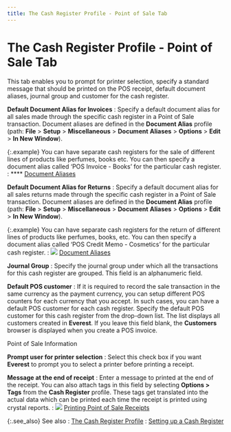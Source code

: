 ```yaml
---
title: The Cash Register Profile - Point of Sale Tab
---
```


# The Cash Register Profile - Point of Sale Tab


This tab enables you to prompt for printer selection,  specify a standard message that should be printed on the POS receipt,  default document aliases, journal group and customer for the cash register.


**Default Document Alias for Invoices**
: Specify a default document alias for all sales made  through the specific cash register in a Point of Sale transaction. Document  aliases are defined in the **Document Alias**  profile (path: **File** > **Setup** > **Miscellaneous**  > **Document** **Aliases**  > **Options** > **Edit**  > **In New Window**).


{:.example}
You can have separate cash registers for the sale of  different lines of products like perfumes, books etc. You can then specify  a document alias called ‘POS Invoice - Books’ for the particular cash  register.
: **** [Document  Aliases]({{site.bp_chm}}/doc-aliases/document_aliases_businesss_process_in_everest_content.html)


**Default Document Alias for Returns**
: Specify a default document alias for all sales returns  made through the specific cash register in a Point of Sale transaction.  Document aliases are defined in the **Document 
 Alias** profile (path: **File**  > **Setup** > **Miscellaneous**  > **Document** **Aliases**  > **Options** > **Edit** > **In New Window**).


{:.example}
You can have separate cash registers for the return  of different lines of products like perfumes, books, etc. You can then  specify a document alias called ‘POS Credit Memo - Cosmetics’ for the  particular cash register.
: ![]({{site.pos_baseurl}}/img/lens.gif) [Document  Aliases]({{site.bp_chm}}/doc-aliases/document_aliases_businesss_process_in_everest_content.html)


**Journal Group**
: Specify the journal group under which all the transactions  for this cash register are grouped. This field is an alphanumeric field.


**Default POS customer**
: If it is required to record the sale transaction  in the same currency as the payment currency, you can setup different  POS counters for each currency that you accept. In such cases, you can  have a default POS customer for each cash register. Specify the default  POS customer for this cash register from the drop-down list. The list  displays all customers created in **Everest**.  If you leave this field blank, the **Customers**  browser is displayed when you create a POS invoice.


Point of Sale Information


**Prompt user for printer selection**
: Select this check box if you want **Everest**  to prompt you to select a printer before printing a receipt.


**Message at the end of receipt**
: Enter a message to printed at the end of the receipt.  You can also attach tags in this field by selecting **Options 
 &gt; Tags** from the **Cash Register**  profile. These tags get translated into the actual data which can be printed  each time the receipt is printed using crystal reports.
: ![]({{site.pos_baseurl}}/img/lens.gif) [Printing  Point of Sale Receipts]({{site.pos_baseurl}}/pos-trans/create-pos-doc/pos-receipts/printing/printing_point-of-sale_receipts.html)


{:.see_also}
See also
: [The  Cash Register Profile]({{site.pos_baseurl}}/pos-setup/cash-registers/setup/profile/the_cash_register_profilepos_set_up.html)
: [Setting  up a Cash Register]({{site.pos_baseurl}}/pos-setup/cash-registers/setup/setting_up_a_cash_register_pos_set_up.html)
